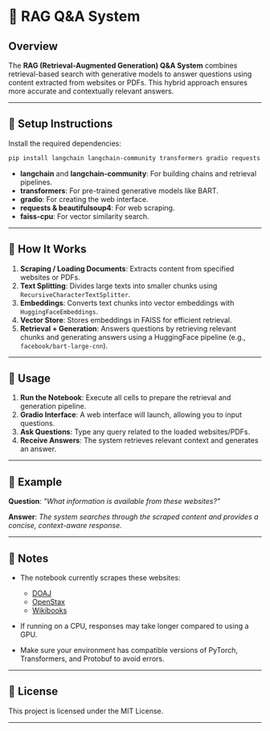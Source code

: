 
# 📄 RAG Q\&A System

## Overview

The **RAG (Retrieval-Augmented Generation) Q\&A System** combines retrieval-based search with generative models to answer questions using content extracted from websites or PDFs. This hybrid approach ensures more accurate and contextually relevant answers.

---

## 🔧 Setup Instructions

Install the required dependencies:

```bash
pip install langchain langchain-community transformers gradio requests beautifulsoup4 faiss-cpu
```

* **langchain** and **langchain-community**: For building chains and retrieval pipelines.
* **transformers**: For pre-trained generative models like BART.
* **gradio**: For creating the web interface.
* **requests & beautifulsoup4**: For web scraping.
* **faiss-cpu**: For vector similarity search.

---

## 🧠 How It Works

1. **Scraping / Loading Documents**: Extracts content from specified websites or PDFs.
2. **Text Splitting**: Divides large texts into smaller chunks using `RecursiveCharacterTextSplitter`.
3. **Embeddings**: Converts text chunks into vector embeddings with `HuggingFaceEmbeddings`.
4. **Vector Store**: Stores embeddings in FAISS for efficient retrieval.
5. **Retrieval + Generation**: Answers questions by retrieving relevant chunks and generating answers using a HuggingFace pipeline (e.g., `facebook/bart-large-cnn`).

---

## 🚀 Usage

1. **Run the Notebook**: Execute all cells to prepare the retrieval and generation pipeline.
2. **Gradio Interface**: A web interface will launch, allowing you to input questions.
3. **Ask Questions**: Type any query related to the loaded websites/PDFs.
4. **Receive Answers**: The system retrieves relevant context and generates an answer.

---

## 🔄 Example

**Question**:
*"What information is available from these websites?"*

**Answer**:
*The system searches through the scraped content and provides a concise, context-aware response.*

---

## 📝 Notes

* The notebook currently scrapes these websites:

  * [DOAJ](https://doaj.org)
  * [OpenStax](https://openstax.org)
  * [Wikibooks](https://en.wikibooks.org)

* If running on a CPU, responses may take longer compared to using a GPU.

* Make sure your environment has compatible versions of PyTorch, Transformers, and Protobuf to avoid errors.

---

## 📄 License

This project is licensed under the MIT License.

---


